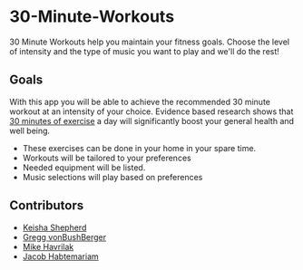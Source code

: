 # 30-Minute-Workouts
30 Minute Workouts help you maintain your fitness goals.  Choose the level of intensity and the type of music you want to play and we'll do the rest!

## Goals
With this app you will be able to achieve the recommended 30 minute workout at an intensity of your choice.
Evidence based research shows that [30 minutes of exercise](https://www.genesisfitness.com.au/blog/9-benefits-30-mins-exercise-day) a day will significantly boost your general health and well being.
* These exercises can be done in your home in your spare time.
* Workouts will be tailored to your preferences
* Needed equipment will be listed.
* Music selections will play based on preferences

## Contributors
* [Keisha Shepherd](https://github.com/kshep425/)
* [Gregg vonBushBerger](https://github.com/gvonbush)
* [Mike Havrilak](https://github.com/MHavrilak)
* [Jacob Habtemariam](https://github.com/JEmnetu)